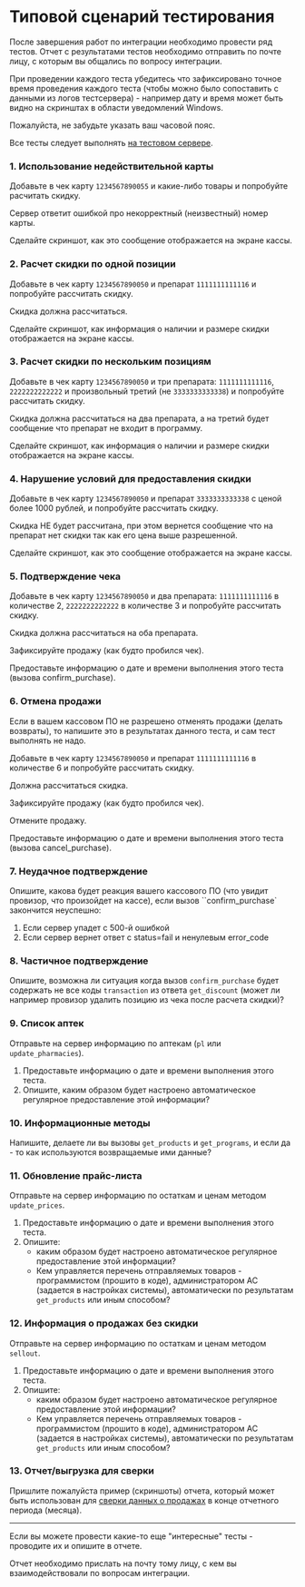 # Типовой сценарий тестирования

После завершения работ по интеграции необходимо провести ряд тестов. Отчет с результатами тестов необходимо отправить по почте лицу, с которым вы общались по вопросу интеграции.

При проведении каждого теста убедитесь что зафиксировано точное время проведения каждого теста (чтобы можно было сопоставить с данными из логов тестсервера) - например дату и время может быть видно на скринштах в области уведомлений Windows. 

Пожалуйста, не забудьте указать ваш часовой пояс.

Все тесты следует выполнять [на тестовом сервере](/test-server.md).


### 1. Использование недействительной карты

Добавьте в чек карту `1234567890055` и какие-либо товары и попробуйте расчитать скидку.

Сервер ответит ошибкой про некорректный (неизвестный) номер карты.

Сделайте скриншот, как это сообщение отображается на экране кассы.


### 2. Расчет скидки по одной позиции

Добавьте в чек карту `1234567890050` и препарат `1111111111116` и попробуйте рассчитать скидку.

Скидка должна рассчитаться.

Сделайте скриншот, как информация о наличии и размере скидки отображается на экране кассы.


### 3. Расчет скидки по нескольким позициям

Добавьте в чек карту `1234567890050` и три препарата: `1111111111116`, `2222222222222` и произвольный третий (не `3333333333338`) и попробуйте рассчитать скидку.

Скидка должна рассчитаться на два препарата, а на третий будет сообщение что препарат не входит в программу.

Сделайте скриншот, как информация о наличии и размере скидки отображается на экране кассы.


### 4. Нарушение условий для предоставления скидки

Добавьте в чек карту `1234567890050` и препарат `3333333333338` с ценой более 1000 рублей, и попробуйте рассчитать скидку.

Скидка НЕ будет рассчитана, при этом вернется сообщение что на препарат нет скидки так как его цена выше разрешенной.

Сделайте скриншот, как это сообщение отображается на экране кассы.


### 5. Подтверждение чека

Добавьте в чек карту `1234567890050` и два препарата: `1111111111116` в количестве 2, `2222222222222` в количестве 3 и попробуйте рассчитать скидку.

Скидка должна рассчитаться на оба препарата.

Зафиксируйте продажу (как будто пробился чек).

Предоставьте информацию о дате и времени выполнения этого теста (вызова confirm_purchase).


### 6. Отмена продажи

Если в вашем кассовом ПО не разрешено отменять продажи (делать возвраты), то напишите это в результатах данного теста, и сам тест выполнять не надо.

Добавьте в чек карту `1234567890050` и препарат `1111111111116` в количестве 6 и попробуйте рассчитать скидку.

Должна рассчитаться скидка.

Зафиксируйте продажу (как будто пробился чек).

Отмените продажу.

Предоставьте информацию о дате и времени выполнения этого теста (вызова cancel_purchase).


### 7. Неудачное подтверждение

Опишите, какова будет реакция вашего кассового ПО (что увидит провизор, что произойдет на кассе), если вызов ``confirm_purchase` закончится неуспешно:

1. Если сервер упадет с 500-й ошибкой
2. Если сервер вернет ответ с status=fail и ненулевым error_code


### 8. Частичное подтверждение

Опишите, возможна ли ситуация когда вызов `confirm_purchase` будет содержать не все коды `transaction` из ответа `get_discount` (может ли например провизор удалить позицию из чека после расчета скидки)?


### 9. Список аптек

Отправьте на сервер информацию по аптекам (`pl` или `update_pharmacies`).

1. Предоставьте информацию о дате и времени выполнения этого теста.
2. Опишите, каким образом будет настроено автоматическое регулярное предоставление этой информации?


### 10. Информационные методы

Напишите, делаете ли вы вызовы `get_products` и `get_programs`, и если да - то как используются возвращаемые ими данные?


### 11. Обновление прайс-листа

Отправьте на сервер информацию по остаткам и ценам методом `update_prices`.

1. Предоставьте информацию о дате и времени выполнения этого теста.
2. Опишите:
    * каким образом будет настроено автоматическое регулярное предоставление этой информации?
    * Кем управляется перечень отправляемых товаров - программистом (прошито в коде), администратором АС (задается в настройках системы), автоматически по результатам `get_products` или иным способом?


### 12. Информация о продажах без скидки

Отправьте на сервер информацию по остаткам и ценам методом `sellout`.

1. Предоставьте информацию о дате и времени выполнения этого теста.
2. Опишите:
    * каким образом будет настроено автоматическое регулярное предоставление этой информации? 
    * Кем управляется перечень отправляемых товаров - программистом (прошито в коде), администратором АС (задается в настройках системы), автоматически по результатам `get_products` или иным способом?


### 13. Отчет/выгрузка для сверки

Пришлите пожалуйста пример (скриншоты) отчета, который может быть использован для [сверки данных о продажах](/reporting.md) в конце отчетного периода (месяца).


----------

Если вы можете провести какие-то еще "интересные" тесты - проводите их и опишите в отчете.

Отчет необходимо прислать на почту тому лицу, с кем вы взаимодействовали по вопросам интеграции.
